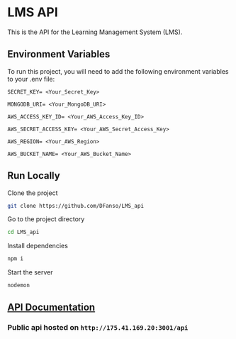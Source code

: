 # LMS API

This is the API for the Learning Management System (LMS).

## Environment Variables

To run this project, you will need to add the following environment variables to your .env file:

`SECRET_KEY= <Your_Secret_Key>`

`MONGODB_URI= <Your_MongoDB_URI>`

`AWS_ACCESS_KEY_ID= <Your_AWS_Access_Key_ID>`

`AWS_SECRET_ACCESS_KEY= <Your_AWS_Secret_Access_Key>`

`AWS_REGION= <Your_AWS_Region>`

`AWS_BUCKET_NAME= <Your_AWS_Bucket_Name>`

## Run Locally

Clone the project

```bash
git clone https://github.com/DFanso/LMS_api
```
Go to the project directory

```bash
cd LMS_api 
```
Install dependencies

```bash
npm i
```
Start the server

```bash
nodemon
```

## [API Documentation](https://github.com/DFanso/LMS_api/blob/main/API_Documentation.md)  
### Public api hosted on ```http://175.41.169.20:3001/api```





